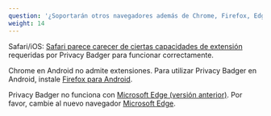 ```yaml
---
question: '¿Soportarán otros navegadores además de Chrome, Firefox, Edge y Opera?'
weight: 14
---
```


Safari/iOS: [Safari parece carecer de ciertas capacidades de extensión](https://github.com/EFForg/privacybadger/issues/549#issuecomment-744583479) requeridas por Privacy Badger para funcionar correctamente.

Chrome en Android no admite extensiones. Para utilizar Privacy Badger en Android, instale [Firefox para Android](https://play.google.com/store/apps/details?id=org.mozilla.firefox).

Privacy Badger no funciona con [Microsoft Edge (versión anterior)](https://support.microsoft.com/es-es/microsoft-edge/-qu%C3%A9-es-microsoft-edge-versi%C3%B3n-anterior-3e779e55-4c55-08e6-ecc8-2333768c0fb0). Por favor, cambie al nuevo navegador [Microsoft Edge](https://www.microsoft.com/es-es/edge).
